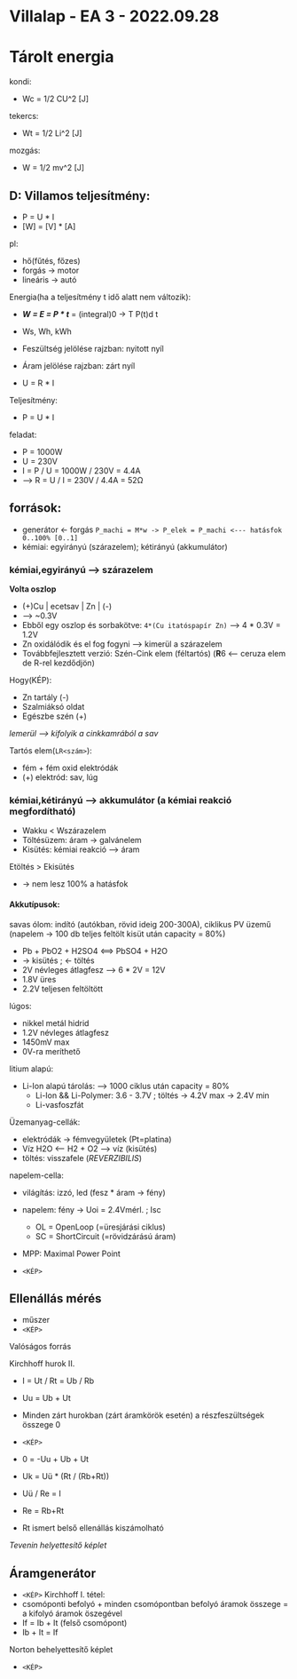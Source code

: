 # Villalap - EA 3 - 2022.09.28

# Tárolt energia
kondi:
- Wc = 1/2 CU^2 [J]

tekercs:
- Wt = 1/2 Li^2 [J]

mozgás:
- W = 1/2 mv^2 [J]

## D: Villamos teljesítmény:
- P = U * I
- [W] = [V] * [A]

pl:
- hő(fűtés, főzes)
- forgás -> motor
- lineáris -> autó


Energia(ha a teljesítmény t idő alatt nem változik):
- ***W = E = P * t*** = (integral)0 -> T P(t)d t
- Ws, Wh, kWh


- Feszültség jelölése rajzban: nyitott nyíl
- Áram jelölése rajzban: zárt nyíl

- U = R * I

Teljesítmény:
- P = U * I

feladat:
- P = 1000W
- U = 230V
- I = P / U = 1000W / 230V = 4.4A
- --> R = U / I = 230V / 4.4A = 52Ω

## források:
- generátor <- forgás `P_machi = M*w -> P_elek = P_machi <--- hatásfok 0..100% [0..1]`
- kémiai: egyirányú (szárazelem); kétirányú (akkumulátor)

### kémiai,egyirányú --> szárazelem
**Volta oszlop**
- (+)Cu | ecetsav | Zn | (-)
- --> ~0.3V
- Ebből egy oszlop és sorbakötve: `4*(Cu itatóspapír Zn)` --> 4 * 0.3V = 1.2V
- Zn oxidálódik és el fog fogyni --> kimerül a szárazelem
- Továbbfejlesztett verzió: Szén-Cink elem (féltartós) (**R**6 <-- ceruza elem de R-rel kezdődjön)

Hogy(KÉP):
- Zn tartály (-)
- Szalmiáksó oldat
- Egészbe szén (+)

*lemerül --> kifolyik a cinkkamrából a sav*

Tartós elem(`LR<szám>`):
- fém + fém oxid elektródák
- (+) elektród: sav, lúg

### kémiai,kétirányú --> akkumulátor (a kémiai reakció megfordítható)
- Wakku < Wszárazelem
- Töltésüzem: áram -> galvánelem
- Kisütés: kémiai reakció --> áram

Etöltés > Ekisütés
- -> nem lesz 100% a hatásfok

#### Akkutípusok:
savas ólom: indító (autókban, rövid ideig 200-300A), ciklikus PV üzemű (napelem -> 100 db teljes feltölt kisüt után capacity = 80%)
- Pb + PbO2 + H2SO4 <==> PbSO4 + H2O
- -> kisütés ; <- töltés
- 2V névleges átlagfesz --> 6 * 2V = 12V
- 1.8V üres
- 2.2V teljesen feltöltött

lúgos:
- nikkel metál hidrid
- 1.2V névleges átlagfesz
- 1450mV max
- 0V-ra meríthető

litium alapú:
- Li-Ion alapú tárolás: --> 1000 ciklus után capacity = 80%
    - Li-Ion && Li-Polymer: 3.6 - 3.7V ; töltés -> 4.2V max -> 2.4V min
    - Li-vasfoszfát

Üzemanyag-cellák:
- elektródák -> fémvegyületek (Pt=platina)
- Víz H2O <-- H2 + O2 --> víz (kisütés)
- töltés: visszafele (*REVERZIBILIS*)

napelem-cella:
- világítás: izzó, led (fesz * áram -> fény)
- napelem: fény -> Uoi = 2.4Vmérl. ; Isc
    - OL = OpenLoop (=üresjárási ciklus)
    - SC = ShortCircuit (=rövidzárású áram)
- MPP: Maximal Power Point

- `<KÉP>`

## Ellenállás mérés
- műszer
- `<KÉP>`

Valóságos forrás

Kirchhoff hurok II.
- I = Ut / Rt = Ub / Rb
- Uu = Ub + Ut
- Minden zárt hurokban (zárt áramkörök esetén) a részfeszültségek összege 0
- `<KÉP>`
- 0 = -Uu + Ub + Ut
- Uk = Uü * (Rt / (Rb+Rt))
- Uü / Re = I
- Re = Rb+Rt

- Rt ismert belső ellenállás kiszámolható

*Tevenin helyettesítő képlet*

## Áramgenerátor
- `<KÉP>`
Kirchhoff I. tétel:
- csomóponti befolyó + minden csomópontban befolyó áramok összege = a kifolyó áramok öszegével
- If = Ib + It (felső csomópont)
- Ib + It = If

Norton behelyettesítő képlet
- `<KÉP>`
